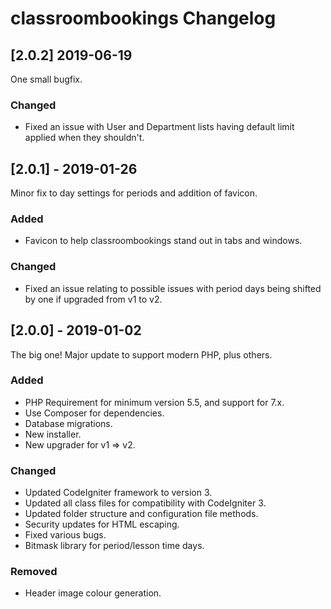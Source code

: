 # classroombookings Changelog

## [2.0.2] 2019-06-19

One small bugfix.

### Changed
- Fixed an issue with User and Department lists having default limit applied when they shouldn't.

## [2.0.1] - 2019-01-26

Minor fix to day settings for periods and addition of favicon.

### Added
- Favicon to help classroombookings stand out in tabs and windows.

### Changed
- Fixed an issue relating to possible issues with period days being shifted by one if upgraded from v1 to v2.


## [2.0.0] - 2019-01-02

The big one! Major update to support modern PHP, plus others.

### Added
- PHP Requirement for minimum version 5.5, and support for 7.x.
- Use Composer for dependencies.
- Database migrations.
- New installer.
- New upgrader for v1 => v2.

### Changed
- Updated CodeIgniter framework to version 3.
- Updated all class files for compatibility with CodeIgniter 3.
- Updated folder structure and configuration file methods.
- Security updates for HTML escaping.
- Fixed various bugs.
- Bitmask library for period/lesson time days.

### Removed
- Header image colour generation.
